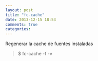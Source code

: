 ```yaml
---
layout: post
title: "fc-cache"
date: 2013-12-15 18:53
comments: true
categories: 
---
```

Regenerar la cache de fuentes instaladas

>$ fc-cache -f -v 

